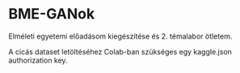 # BME-GANok
Elméleti egyetemi előadásom kiegészítése és 2. témalabor ötletem.

A cicás dataset letöltéséhez Colab-ban szükséges egy kaggle.json authorization key.
